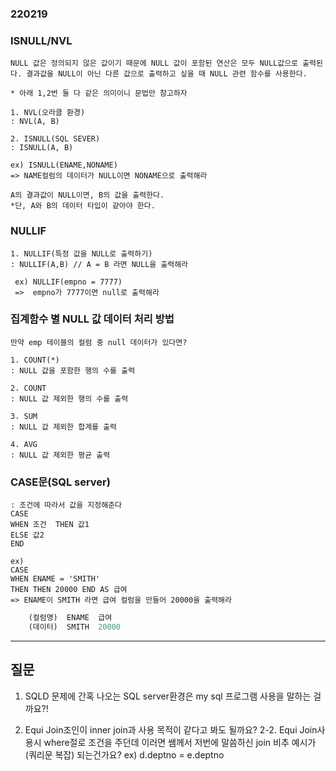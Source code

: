 ### 220219


### ISNULL/NVL
    NULL 값은 정의되지 않은 값이기 때문에 NULL 값이 포함된 연산은 모두 NULL값으로 출력된다. 결과값을 NULL이 아닌 다른 값으로 출력하고 싶을 때 NULL 관련 함수를 사용한다.

    * 아래 1,2번 둘 다 같은 의미이니 문법만 참고하자

    1. NVL(오라클 환경)
    : NVL(A, B)
    
    2. ISNULL(SQL SEVER)
    : ISNULL(A, B)

    ex) ISNULL(ENAME,NONAME)
    => NAME컬럼의 데이터가 NULL이면 NONAME으로 출력해라
    
    A의 결과값이 NULL이면, B의 값을 출력한다.
    *단, A와 B의 데이터 타입이 같아야 한다.

### NULLIF

    1. NULLIF(특정 값을 NULL로 출력하기)
    : NULLIF(A,B) // A = B 라면 NULL을 출력해라

     ex) NULLIF(empno = 7777) 
     =>  empno가 7777이면 null로 출력해라
    


### 집계함수 별 NULL 값 데이터 처리 방법
    만약 emp 테이블의 컬럼 중 null 데이터가 있다면?

    1. COUNT(*) 
    : NULL 값을 포함한 행의 수를 출력
    
    2. COUNT
    : NULL 값 제외한 행의 수를 출력
    
    3. SUM
    : NULL 값 제외한 합계를 출력

    4. AVG
    : NULL 값 제외한 평균 출력


### CASE문(SQL server)
    : 조건에 따라서 값을 지정해준다
    CASE 
    WHEN 조건  THEN 값1
    ELSE 값2
    END
 
    ex)
    CASE 
    WHEN ENAME = 'SMITH' 
    THEN THEN 20000 END AS 급여 
    => ENAME이 SMITH 라면 급여 컬럼을 만들어 20000을 출력해라
```sql
    (컬럼명)  ENAME  급여
    (데이터)  SMITH  20000
```

    
    
---
질문
--

1. SQLD 문제에 간혹 나오는 SQL server환경은 my sql 프로그램 사용을 말하는 걸까요?!

2. Equi Join조인이 inner join과 사용 목적이 같다고 봐도 될까요?
2-2. Equi Join사용시 where절로 조건을 주던데 이러면 쌤께서 저번에 말씀하신 join 비추 예시가(쿼리문 복잡) 되는건가요? ex) d.deptno = e.deptno 
